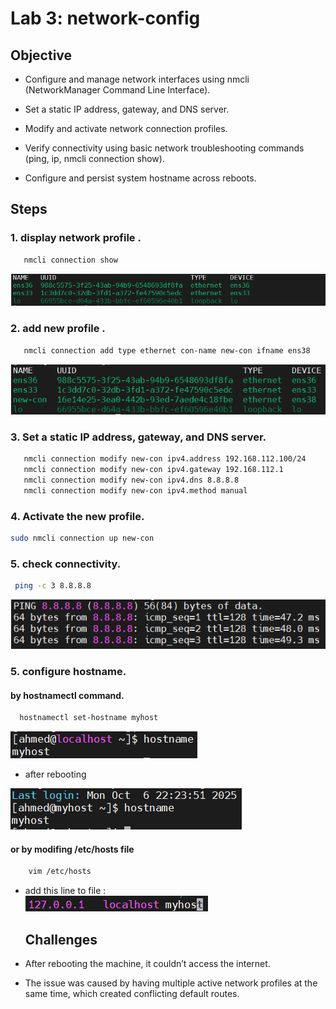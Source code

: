 # Lab 3: network-config

## Objective

- Configure and manage network interfaces using nmcli (NetworkManager Command Line Interface).

- Set a static IP address, gateway, and DNS server.

- Modify and activate network connection profiles.

- Verify connectivity using basic network troubleshooting commands (ping, ip, nmcli connection show).

- Configure and persist system hostname across reboots.


## Steps

  ### 1. display network profile .
  ```bash
     nmcli connection show
```
 [![](images/1.PNG)](images/1.PNG)

 

  ### 2. add new profile .
  ```bash
     nmcli connection add type ethernet con-name new-con ifname ens38
  ```
 [![](images/2.PNG)](images/2.PNG)


  ### 3. Set a static IP address, gateway, and DNS server.
  ```bash
     nmcli connection modify new-con ipv4.address 192.168.112.100/24
     nmcli connection modify new-con ipv4.gateway 192.168.112.1
     nmcli connection modify new-con ipv4.dns 8.8.8.8
     nmcli connection modify new-con ipv4.method manual
  ```
### 4. Activate the new profile. 
  ```bash
sudo nmcli connection up new-con
```


  ### 5. check connectivity. 
  ```bash
   ping -c 3 8.8.8.8
```
  [![](images/3.PNG)](images/3.PNG)

    
 ### 5. configure hostname.
#### by hostnamectl command.
  ```bash
    hostnamectl set-hostname myhost
  ```
  [![](images/4.PNG)](images/4.PNG)

  - after rebooting
  
  [![](images/5.PNG)](images/5.PNG)

#### or  by modifing /etc/hosts file
```bash
    vim /etc/hosts
  ```
- add this line to file :     
  [![](images/6hosts.png)](images/6hosts.png)

 
  ## Challenges
- After rebooting the machine, it couldn’t access the internet.
- The issue was caused by having multiple active network profiles at the same time, which created conflicting default routes.


